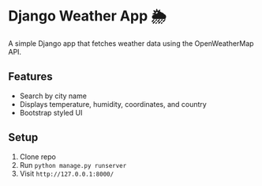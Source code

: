# Django Weather App 🌦️

A simple Django app that fetches weather data using the OpenWeatherMap API.

## Features
- Search by city name
- Displays temperature, humidity, coordinates, and country
- Bootstrap styled UI

## Setup
1. Clone repo
2. Run `python manage.py runserver`
3. Visit `http://127.0.0.1:8000/`
